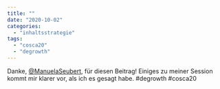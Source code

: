 ```yaml
---
title: ""
date: "2020-10-02"
categories: 
  - "inhaltsstrategie"
tags: 
  - "cosca20"
  - "degrowth"
---
```


Danke, [@ManuelaSeubert](https://twitter.com/ManuelaSeubert "Manuela Seubert 🇪🇺 (@ManuelaSeubert) / Twitter"), für diesen Beitrag! Einiges zu meiner Session kommt mir klarer vor, als ich es gesagt habe. #degrowth #cosca20
